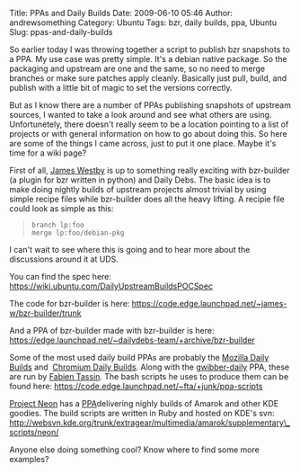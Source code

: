 Title: PPAs and Daily Builds
Date: 2009-06-10 05:46
Author: andrewsomething
Category: Ubuntu
Tags: bzr, daily builds, ppa, Ubuntu
Slug: ppas-and-daily-builds

So earlier today I was throwing together a script to publish bzr
snapshots to a PPA. My use case was pretty simple. It's a debian native
package. So the packaging and upstream are one and the same, so no need
to merge branches or make sure patches apply cleanly. Basically just
pull, build, and publish with a little bit of magic to set the versions
correctly.

But as I know there are a number of PPAs publishing snapshots of
upstream sources, I wanted to take a look around and see what others are
using. Unfortunetely, there doesn't really seem to be a location
pointing to a list of projects or with general information on how to go
about doing this. So here are some of the things I came across, just to
put it one place. Maybe it's time for a wiki page?

First of all, [James Westby][] is up to something really exciting with
bzr-builder (a plugin for bzr written in python) and Daily Debs. The
basic idea is to make doing nightly builds of upstream projects almost
trivial by using simple recipe files while bzr-builder does all the
heavy lifting. A recipie file could look as simple as this:

>     branch lp:foo
>     merge lp:foo/debian-pkg

I can't wait to see where this is going and to hear more about the
discussions around it at UDS.

You can find the spec here:
https://wiki.ubuntu.com/DailyUpstreamBuildsPOCSpec

The code for bzr-builder is here:
https://code.edge.launchpad.net/~james-w/bzr-builder/trunk

And a PPA of bzr-builder made with bzr-builder is here:
https://edge.launchpad.net/~dailydebs-team/+archive/bzr-builder

Some of the most used daily build PPAs are probably the [Mozilla Daily
Builds][] and  [Chromium Daily Builds][]. Along with the
[gwibber-daily][] PPA, these are run by [Fabien Tassin][]. The bash
scripts he uses to produce them can be found here:
https://code.edge.launchpad.net/~fta/+junk/ppa-scripts

[Project Neon][] has a [PPA][]delivering nighly builds of Amarok and
other KDE goodies. The build scripts are written in Ruby and hosted on
KDE's svn:
http://websvn.kde.org/trunk/extragear/multimedia/amarok/supplementary\_scripts/neon/

Anyone else doing something cool? Know where to find some more examples?


  [James Westby]: https://edge.launchpad.net/~james-w
  [Mozilla Daily Builds]: https://edge.launchpad.net/%7Eubuntu-mozilla-daily/+archive/ppa
  [Chromium Daily Builds]: https://edge.launchpad.net/%7Echromium-daily/+archive/ppa
  [gwibber-daily]: https://edge.launchpad.net/%7Egwibber-daily/+archive/ppa
  [Fabien Tassin]: https://code.edge.launchpad.net/%7Efta
  [Project Neon]: http://amarok.kde.org/wiki/User:Apachelogger/Project_Neon
  [PPA]: https://edge.launchpad.net/~project-neon/+archive/ppa
  [Just because everyone else is doing it...]: http://www.speedtest.net/result/492469146.png
    "Just because everyone else is doing it..."
